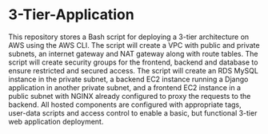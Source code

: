# 3-Tier-Application
This repository stores a Bash script for deploying a 3-tier architecture on AWS using the AWS CLI. The script will create a VPC with public and private subnets, an internet gateway and NAT gateway along with route tables. The script will create security groups for the frontend, backend and database to ensure restricted and secured access. The script will create an RDS MySQL instance in the private subnet, a backend EC2 instance running a Django application in another private subnet, and a frontend EC2 instance in a public subnet with NGINX already configured to proxy the requests to the backend. All hosted components are configured with appropriate tags, user-data scripts and access control to enable a basic, but functional 3-tier web application deployment.
